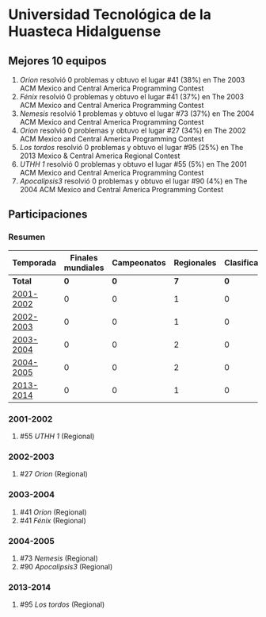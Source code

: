 ---
---

# Universidad Tecnológica de la Huasteca Hidalguense

## Mejores 10 equipos

1. _Orion_ resolvió 0 problemas y obtuvo el lugar #41 (38%) en The 2003 ACM Mexico and Central America Programming Contest
1. _Fénix_ resolvió 0 problemas y obtuvo el lugar #41 (37%) en The 2003 ACM Mexico and Central America Programming Contest
1. _Nemesis_ resolvió 1 problemas y obtuvo el lugar #73 (37%) en The 2004 ACM Mexico and Central America Programming Contest
1. _Orion_ resolvió 0 problemas y obtuvo el lugar #27 (34%) en The 2002 ACM Mexico and Central America Programming Contest
1. _Los tordos_ resolvió 0 problemas y obtuvo el lugar #95 (25%) en The 2013 Mexico & Central America Regional Contest
1. _UTHH 1_ resolvió 0 problemas y obtuvo el lugar #55 (5%) en The 2001 ACM Mexico and Central America Programming Contest
1. _Apocalipsis3_ resolvió 0 problemas y obtuvo el lugar #90 (4%) en The 2004 ACM Mexico and Central America Programming Contest

## Participaciones

### Resumen

| Temporada | Finales mundiales | Campeonatos | Regionales | Clasificatorios | Equipos |
| --- | --- | --- | --- | --- | --- |
| **Total** | **0** | **0** | **7** | **0** | **7** |
| [2001-2002](#2001-2002) | 0 | 0 | 1 | 0 | 1 |
| [2002-2003](#2002-2003) | 0 | 0 | 1 | 0 | 1 |
| [2003-2004](#2003-2004) | 0 | 0 | 2 | 0 | 2 |
| [2004-2005](#2004-2005) | 0 | 0 | 2 | 0 | 2 |
| [2013-2014](#2013-2014) | 0 | 0 | 1 | 0 | 1 |

### 2001-2002

1. #55 _UTHH 1_ (Regional)

### 2002-2003

1. #27 _Orion_ (Regional)

### 2003-2004

1. #41 _Orion_ (Regional)
1. #41 _Fénix_ (Regional)

### 2004-2005

1. #73 _Nemesis_ (Regional)
1. #90 _Apocalipsis3_ (Regional)

### 2013-2014

1. #95 _Los tordos_ (Regional)



